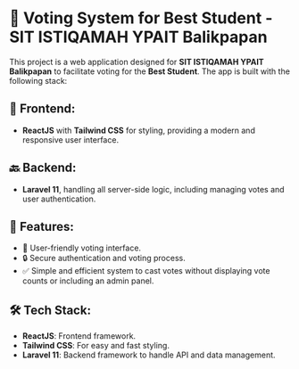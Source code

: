 # 🎉 Voting System for Best Student - SIT ISTIQAMAH YPAIT Balikpapan

This project is a web application designed for **SIT ISTIQAMAH YPAIT Balikpapan** to facilitate voting for the **Best Student**. The app is built with the following stack:

## 🚀 Frontend:
- **ReactJS** with **Tailwind CSS** for styling, providing a modern and responsive user interface.

## 🔙 Backend:
- **Laravel 11**, handling all server-side logic, including managing votes and user authentication.

## 🌟 Features:
- 🎨 User-friendly voting interface.
- 🔒 Secure authentication and voting process.
- ✅ Simple and efficient system to cast votes without displaying vote counts or including an admin panel.

## 🛠️ Tech Stack:
- **ReactJS**: Frontend framework.
- **Tailwind CSS**: For easy and fast styling.
- **Laravel 11**: Backend framework to handle API and data management.

